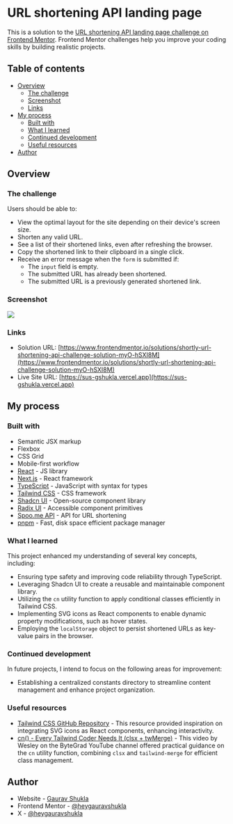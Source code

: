 # URL shortening API landing page

This is a solution to the [URL shortening API landing page challenge on Frontend Mentor](https://www.frontendmentor.io/challenges/url-shortening-api-landing-page-2ce3ob-G). Frontend Mentor challenges help you improve your coding skills by building realistic projects.

## Table of contents

- [Overview](#overview)
  - [The challenge](#the-challenge)
  - [Screenshot](#screenshot)
  - [Links](#links)
- [My process](#my-process)
  - [Built with](#built-with)
  - [What I learned](#what-i-learned)
  - [Continued development](#continued-development)
  - [Useful resources](#useful-resources)
- [Author](#author)

## Overview

### The challenge

Users should be able to:

- View the optimal layout for the site depending on their device's screen size.
- Shorten any valid URL.
- See a list of their shortened links, even after refreshing the browser.
- Copy the shortened link to their clipboard in a single click.
- Receive an error message when the `form` is submitted if:
  - The `input` field is empty.
  - The submitted URL has already been shortened.
  - The submitted URL is a previously generated shortened link.

### Screenshot

![](/public/screenshots/desktop.png)

### Links

- Solution URL: [https://www.frontendmentor.io/solutions/shortly-url-shortening-api-challenge-solution-myO-hSXI8M](https://www.frontendmentor.io/solutions/shortly-url-shortening-api-challenge-solution-myO-hSXI8M)
- Live Site URL: [https://sus-gshukla.vercel.app](https://sus-gshukla.vercel.app)

## My process

### Built with

- Semantic JSX markup
- Flexbox
- CSS Grid
- Mobile-first workflow
- [React](https://reactjs.org/) - JS library
- [Next.js](https://nextjs.org/) - React framework
- [TypeScript](https://www.typescriptlang.org/) - JavaScript with syntax for types
- [Tailwind CSS](https://tailwindcss.com/) - CSS framework
- [Shadcn UI](https://ui.shadcn.com/) - Open-source component library
- [Radix UI](https://www.radix-ui.com/) - Accessible component primitives
- [Spoo.me API](https://spoo.me/api) - API for URL shortening
- [pnpm](https://pnpm.io/) - Fast, disk space efficient package manager

### What I learned

This project enhanced my understanding of several key concepts, including:

- Ensuring type safety and improving code reliability through TypeScript.
- Leveraging Shadcn UI to create a reusable and maintainable component library.
- Utilizing the `cn` utility function to apply conditional classes efficiently in Tailwind CSS.
- Implementing SVG icons as React components to enable dynamic property modifications, such as hover states.
- Employing the `localStorage` object to persist shortened URLs as key-value pairs in the browser.

### Continued development

In future projects, I intend to focus on the following areas for improvement:

- Establishing a centralized constants directory to streamline content management and enhance project organization.

### Useful resources

- [Tailwind CSS GitHub Repository](https://github.com/tailwindlabs/tailwindcss.com) - This resource provided inspiration on integrating SVG icons as React components, enhancing interactivity.
- [cn() - Every Tailwind Coder Needs It (clsx + twMerge)](https://www.youtube.com/watch?v=re2JFITR7TI) - This video by Wesley on the ByteGrad YouTube channel offered practical guidance on the `cn` utility function, combining `clsx` and `tailwind-merge` for efficient class management.

## Author

- Website - [Gaurav Shukla](https://gshukla.vercel.app)
- Frontend Mentor - [@heygauravshukla](https://www.frontendmentor.io/profile/heygauravshukla)
- X - [@heygauravshukla](https://www.x.com/heygauravshukla)
